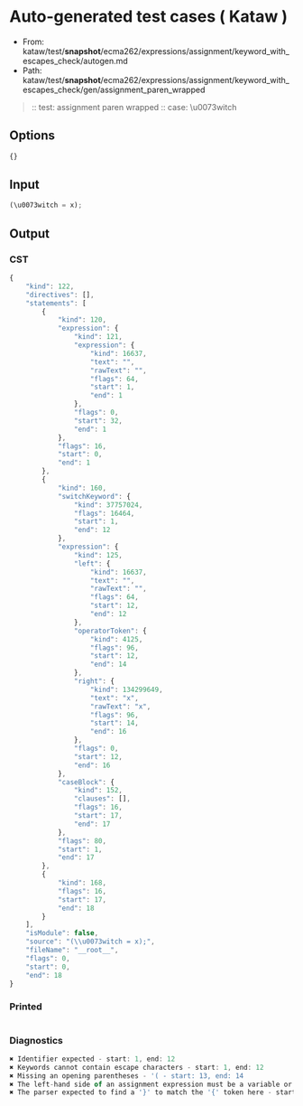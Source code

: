 # Auto-generated test cases ( Kataw )
- From: kataw/test/__snapshot__/ecma262/expressions/assignment/keyword_with_escapes_check/autogen.md
- Path: kataw/test/__snapshot__/ecma262/expressions/assignment/keyword_with_escapes_check/gen/assignment_paren_wrapped
> :: test: assignment paren wrapped
> :: case: \u0073witch
## Options

`````js
{}
`````
## Input

`````js
(\u0073witch = x);
`````
## Output

### CST

```javascript
{
    "kind": 122,
    "directives": [],
    "statements": [
        {
            "kind": 120,
            "expression": {
                "kind": 121,
                "expression": {
                    "kind": 16637,
                    "text": "",
                    "rawText": "",
                    "flags": 64,
                    "start": 1,
                    "end": 1
                },
                "flags": 0,
                "start": 32,
                "end": 1
            },
            "flags": 16,
            "start": 0,
            "end": 1
        },
        {
            "kind": 160,
            "switchKeyword": {
                "kind": 37757024,
                "flags": 16464,
                "start": 1,
                "end": 12
            },
            "expression": {
                "kind": 125,
                "left": {
                    "kind": 16637,
                    "text": "",
                    "rawText": "",
                    "flags": 64,
                    "start": 12,
                    "end": 12
                },
                "operatorToken": {
                    "kind": 4125,
                    "flags": 96,
                    "start": 12,
                    "end": 14
                },
                "right": {
                    "kind": 134299649,
                    "text": "x",
                    "rawText": "x",
                    "flags": 96,
                    "start": 14,
                    "end": 16
                },
                "flags": 0,
                "start": 12,
                "end": 16
            },
            "caseBlock": {
                "kind": 152,
                "clauses": [],
                "flags": 16,
                "start": 17,
                "end": 17
            },
            "flags": 80,
            "start": 1,
            "end": 17
        },
        {
            "kind": 168,
            "flags": 16,
            "start": 17,
            "end": 18
        }
    ],
    "isModule": false,
    "source": "(\\u0073witch = x);",
    "fileName": "__root__",
    "flags": 0,
    "start": 0,
    "end": 18
}
```

### Printed

```javascript

```

### Diagnostics

```javascript
✖ Identifier expected - start: 1, end: 12
✖ Keywords cannot contain escape characters - start: 1, end: 12
✖ Missing an opening parentheses - '( - start: 13, end: 14
✖ The left-hand side of an assignment expression must be a variable or a property access - start: 12, end: 14
✖ The parser expected to find a '}' to match the '{' token here - start: 17, end: 18

```

